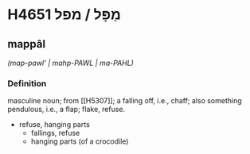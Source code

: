 # H4651 מַפָּל / מפל

## mappâl

_(map-pawl' | mahp-PAWL | ma-PAHL)_

### Definition

masculine noun; from [[H5307]]; a falling off, i.e., chaff; also something pendulous, i.e., a flap; flake, refuse.

- refuse, hanging parts
    - fallings, refuse
    - hanging parts (of a crocodile)
